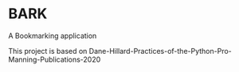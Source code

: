 # BARK
A Bookmarking application 

This project is based on Dane-Hillard-Practices-of-the-Python-Pro-Manning-Publications-2020
